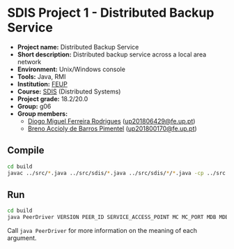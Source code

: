 # SDIS Project 1 - Distributed Backup Service

- **Project name:** Distributed Backup Service
- **Short description:** Distributed backup service across a local area network
- **Environment:** Unix/Windows console
- **Tools:** Java, RMI
- **Institution:** [FEUP](https://sigarra.up.pt/feup/en/web_page.Inicial)
- **Course:** [SDIS](https://sigarra.up.pt/feup/en/UCURR_GERAL.FICHA_UC_VIEW?pv_ocorrencia_id=459489) (Distributed Systems)
- **Project grade:** 18.2/20.0
- **Group:** g06
- **Group members:**
    - [Diogo Miguel Ferreira Rodrigues](https://github.com/dmfrodrigues) (up201806429@fe.up.pt)
    - [Breno Accioly de Barros Pimentel](https://github.com/BrenoAccioly) (up201800170@fe.up.pt)

## Compile

```sh
cd build
javac ../src/*.java ../src/sdis/*.java ../src/sdis/*/*.java -cp ../src -d .
```

## Run

```sh
cd build
java PeerDriver VERSION PEER_ID SERVICE_ACCESS_POINT MC MC_PORT MDB MDB_PORT MDR MDR_PORT
```

Call `java PeerDriver` for more information on the meaning of each argument.
